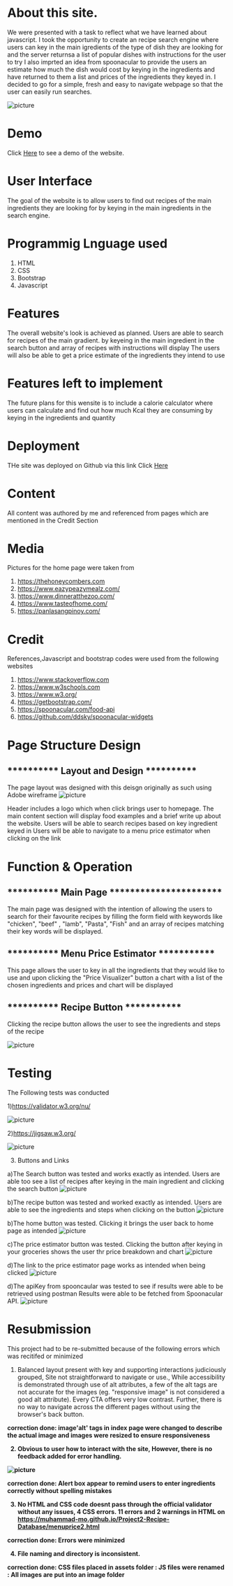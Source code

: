 # About this site.

We were presented with a task to reflect what we have learned about javascript.
I took the opportunity to create an recipe search engine where users can key in the main igredients of the type of dish they are looking for and the server returnsa a list of popular dishes with instructions for the user to try
I also imprted an idea from spoonacular to provide the users an estimate how much the dish would cost by keying in the ingredients 
and have returned to them a list and prices of the ingredients they keyed in.
I decided to go for a simple, fresh and easy to navigate webpage so that the user can easily run searches. 

![picture](image/screenshot.png)

# Demo 

Click <a href= https://muhammad-mo.github.io/Project2-Recipe-Database/ target="blank">Here</a> to see a demo of the website.

# User Interface

The goal of the website is to allow users to find out recipes of the main ingredients they are looking for by keying in the main 
ingredients in the search engine.

# Programmig Lnguage used

1. HTML
2. CSS
3. Bootstrap 
4. Javascript

# Features

The overall website's look is achieved as planned. Users are able to search for recipes of the main gradient.
by keyeing in the main ingredient in the search button and array of recipes with instructions will display
The users will also be able to get a price estimate of the ingredients they intend to use

# Features left to implement

The future plans for this wensite is to include a calorie calculator where users can calculate and find out
how much Kcal they are consuming by keying in the ingredients and quantity

# Deployment

THe site was deployed on Github via this link
Click <a href= https://muhammad-mo.github.io/Project2-Recipe-Database/ target="blank">Here</a>

# Content

All content was authored by me and referenced from pages which are mentioned in the Credit Section

# Media

Pictures for the home page were taken from
1. https://thehoneycombers.com
2. https://www.eazypeazymealz.com/
3. https://www.dinneratthezoo.com/
4. https://www.tasteofhome.com/
5. https://panlasangpinoy.com/

# Credit

References,Javascript and bootstrap codes were used from the following websites

1. https://www.stackoverflow.com
2. https://www.w3schools.com
3. https://www.w3.org/
4. https://getbootstrap.com/
5. https://spoonacular.com/food-api
6. https://github.com/ddsky/spoonacular-widgets

# Page Structure Design 

<h2> ********** Layout and Design ********** </h2>

The page layout was designed with this deisgn originally as such using Adobe wireframe
![picture](image/interface.png)

Header includes a logo which when click brings user to homepage.
The main content section will display food examples and a brief write up about the website.
Users will be able to search recipes based on key ingredient keyed in
Users will be able to navigate to a menu price estimator when clicking on the link

# Function & Operation

<h2> ********** Main Page ********************** </h2>

The main page was designed with the intention of allowing the users to search for their favourite
recipes by filling the form field with keywords like "chicken", "beef" , "lamb", "Pasta", "Fish"
and an array of recipes matching their key words will be displayed.

<h2> ********** Menu Price Estimator *********** </h2>

This page allows the user to key in all the ingredients that they would
like to use and upon clicking the "Price Visualizer" button a chart 
with a list of the chosen ingredients and prices and chart will be displayed

<h2> ********** Recipe Button *********** </h2>

Clicking the recipe button allows the user to see the ingredients
and steps of the recipe

![picture](image/price.png)

# Testing

The Following tests was conducted

1)https://validator.w3.org/nu/

![picture](image/w3-testscreenshot.png)

2)https://jigsaw.w3.org/

![picture](image/w3jigsaw-test.png)

3) Buttons and Links

a)The Search button was tested and works exactly as intended. Users are able too see a list of 
recipes after keying in the main ingredient and clicking the search button
![picture](image/testsearchbutton.png)

b)The recipe button was tested and worked exactly as intended. Users are able to see the ingredients and steps
when clicking on the button
![picture](image/recipescreenshot.png)

b)The home button was tested. Clicking it brings the user back to home page as intended
![picture](image/homebuttontest.png)

c)The price estimator button was tested. Clicking the button after keying in your groceries 
shows the user thr price breakdown and chart
![picture](image/price_estimator_test.png)

d)The link to the price estimator page works as intended when being clicked
![picture](image/linktest.png)

d)The apiKey from spooncaular was tested to see if results were able to be retrieved using postman
Results were able to be fetched from Spoonacular API.
![picture](image/spoonacularAPItest.png)

# Resubmission 

This project had to be re-submitted because of the following errors which was recitifed or minimized

1. Balanced layout present with key and supporting interactions judiciously grouped, Site not straightforward to navigate or use., While accessibility is demonstrated through use of alt attributes, a few of the alt tags are not accurate for the images (eg. "responsive image" is not considered a good alt attribute). Every CTA offers very low contrast. Further, there is no way to navigate across the different pages without using the browser's back button.

<b>correction done<b>: image'alt' tags in index page were changed to describe the actual image and images were resized
to ensure responsiveness


2. Obvious to user how to interact with the site, However, there is no feedback added for error handling.

![picture](image/Alert.png)

<b>correction done<b>: Alert box appear to remind users to enter ingredients correctly without spelling mistakes

3. No	HTML and CSS code doesnt pass through the official validator without any issues, 4 CSS errors. 11 errors and 2 warnings in HTML on https://muhammad-mo.github.io/Project2-Recipe-Database/menuprice2.html

<b>correction done<b>: Errors were minimized 

4. 	File naming and directory is inconsistent.

<b>correction done<b>:  CSS files placed in assets folder
                     :  JS files were renamed 
                     :  All images are put into an image folder



 
